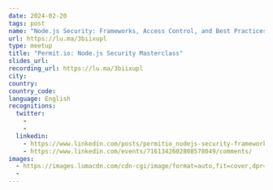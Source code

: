 ```yaml
---
date: 2024-02-20
tags: post
name: "Node.js Security: Frameworks, Access Control, and Best Practices"
url: https://lu.ma/3biixupl
type: meetup
title: "Permit.io: Node.js Security Masterclass"
slides_url:
recording_url: https://lu.ma/3biixupl
city: 
country: 
country_code:
language: English
recognitions:
  twitter:
    - 
    - 
  linkedin:
    - https://www.linkedin.com/posts/permitio_nodejs-security-frameworks-access-control-activity-7160332958690607104-cH71?utm_source=share&utm_medium=member_desktop
    - https://www.linkedin.com/events/7161342602808578049/comments/
images:
  - https://images.lumacdn.com/cdn-cgi/image/format=auto,fit=cover,dpr=1,quality=75,width=400,height=400/event-covers/3n/0556ef20-5e18-4f95-951d-6c64921c497b
  - 
---
```

